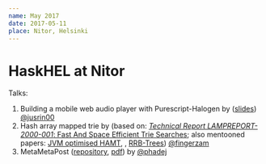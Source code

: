 ```yaml
---
name: May 2017
date: 2017-05-11
place: Nitor, Helsinki
---
```


# HaskHEL at Nitor

Talks:

1. Building a mobile web audio player with Purescript-Halogen by ([slides](https://speakerdeck.com/justinwoo/make-yourself-a-web-audio-player-with-purescript-and-halogen)) [@jusrin00]
2. Hash array mapped trie by (based on: [*Technical Report LAMPREPORT-2000-001*: Fast And Space Efficient Trie Searches](https://infoscience.epfl.ch/record/64394/files/triesearches.pdf); also mentooned papers: [JVM optimised HAMT](https://michael.steindorfer.name/publications/oopsla15.pdf), , [RRB-Trees](https://infoscience.epfl.ch/record/169879/files/RMTrees.pdf)) [@fingerzam]
3. MetaMetaPost ([repository](https://github.com/phadej/metametapost), [pdf](https://github.com/phadej/metametapost/releases/download/slides/mmp-with-notes.pdf)) by [@phadej]

[@jusrin00]: https://justinwoo.github.io/
[@fingerzam]: https://github.com/Fingerzam
[@phadej]: https://oleg.fi
